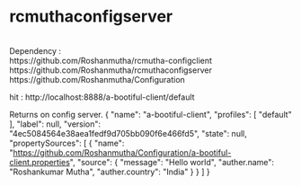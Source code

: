 # rcmuthaconfigserver
<br>
Dependency : 
<br>
https://github.com/Roshanmutha/rcmutha-configclient <br>
https://github.com/Roshanmutha/rcmuthaconfigserver <br>
https://github.com/Roshanmutha/Configuration <br>


hit : http://localhost:8888/a-bootiful-client/default

Returns on config server. 
 { 
 "name": "a-bootiful-client",
  "profiles": [
    "default"
  ],
  "label": null,
  "version": "4ec5084564e38aea1fedf9d705bb090f6e466fd5",
  "state": null,
  "propertySources": [
    {
      "name": "https://github.com/Roshanmutha/Configuration/a-bootiful-client.properties",
      "source": {
        "message": "Hello world",
        "auther.name": "Roshankumar Mutha",
        "auther.country": "India"
      }
    }
  ]
}
